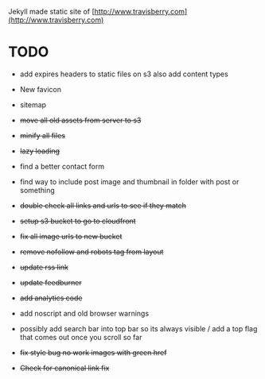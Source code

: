 Jekyll made static site of [http://www.travisberry.com](http://www.travisberry.com)

TODO
====

- add expires headers to static files on s3 also add content types

- New favicon

- sitemap

- <del>move all old assets from server to s3</del>

- <del>minify all files</del>

- <del>lazy loading</del>

- find a better contact form

- find way to include post image and thumbnail in folder with post or something

- <del>double check all links and urls to see if they match</del>

- <del>setup s3 bucket to go to cloudfront</del>

- <del>fix all image urls to new bucket</del>

- <del>remove nofollow and robots tag from layout</del>

- <del>update rss link</del>

- <del>update feedburner</del>

- <del>add analytics code</del>

- add noscript and old browser warnings

- possibly add search bar into top bar so its always visible / add a top flag that comes out once you scroll so far

- <del>fix style bug no work images with green href</del>

- <del>Check for canonical link fix</del>